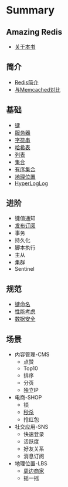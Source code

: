 # Summary

## Amazing Redis

* [关于本书](README.md)

## 简介

* [Redis简介](ru-men/shi-yao-shi-redis.md)
* [与Memcached对比](ru-men/redisyou-shi-yao-you-shi.md)

## 基础

* [键](ru-men/ji-ben-ming-ling/key.md)
* [服务器](ru-men/ji-ben-ming-ling/s.md)
* [字符串](zi-fu-chuan.md)
* [哈希表](ha-xi-biao.md)
* [列表](lian-biao.md)
* [集合](ji-he.md)
* [有序集合](you-xu-ji-he.md)
* [地理位置](di-li-wei-zhi.md)
* [HyperLogLog](hyperloglog.md)

## 进阶

* 键值通知
* [发布订阅](te-xing/fa-bu-ding-yue.md)
* 事务
* 持久化
* 脚本执行
* 主从
* 集群
* Sentinel

## 规范

* [键命名](kai-fa-gui-fan/keyming-ming.md)
* [性能考虑](kai-fa-gui-fan/xing-neng-kao-lv.md)
* [数据安全](kai-fa-gui-fan/shu-ju-an-quan.md)

## 场景

* 内容管理-CMS
  * 点赞
  * Top10
  * 排序
  * 分页
  * 独立IP
* 电商-SHOP
  * 锁
  * [秒杀](ying-yong-chang-jing/miao-sha.md)
  * 抢红包
* 社交应用-SNS
  * 快速登录
  * 活跃度
  * 好友关系
  * 消息订阅
* 地理位置-LBS
  * [周边商家](sheng-huo-fu-wu.md)
  * 摇一摇

